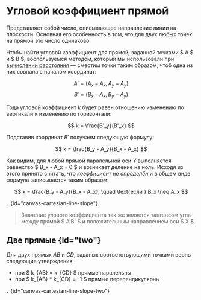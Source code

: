 # Угловой коэффициент прямой

Представляет собой число, описывающее направление линии на плоскости. Основная его особенность в том, что для двух любых
точек на прямой это число одинаково.

Чтобы найти угловой коэффициент для прямой, заданной точками $ A $ и $ B $, воспользуемся методом,
который мы использовали при [вычислении расстояния](number-line-distance.md) — сместим точки таким образом, чтоб одна из
них совпала с
началом координат:

$$A' = (A_x - A_x, A_y - A_y)$$
$$B' = (B_x - A_x, B_y - A_y)$$

Тода угловой коэффициент $k$ будет равен отношению изменению по вертикали к изменению по горизонтали:

$$ k = \frac{B'_y}{B'_x} $$

Подставив координат $B'$ получаем следующую формулу:

$$ k = \frac{B_y - A_y}{B_x - A_x} $$

Как видим, для любой прямой паралельной оси $Y$ выполняется равенство $ B_x - A_x = 0 $ и возникает деление на ноль.
Исходя из этого принято считать, что *коэффициент не определён* и в общем виде формула записывается таким образом:

$$ k = \frac{B_y - A_y}{B_x - A_x}, \quad \text{если } B_x \neq A_x $$

```.``` {id="canvas-cartesian-line-slope"}

> Значение улового коэффициента так же является тангенсом угла между прямой $ A'B' $ и положительным направлением
> оси $ X $.

## Две прямые {id="two"}

Для двух прямых $AB$ и $CD$, заданых соответствующими точками верны следующие утверждения:

- при $ k_{AB} = k_{CD} $ прямые паралельны
- при $ k_{AB} * k_{CD} = -1 $ прямые перепендикулярны

```.``` {id="canvas-cartesian-line-slope-two"}